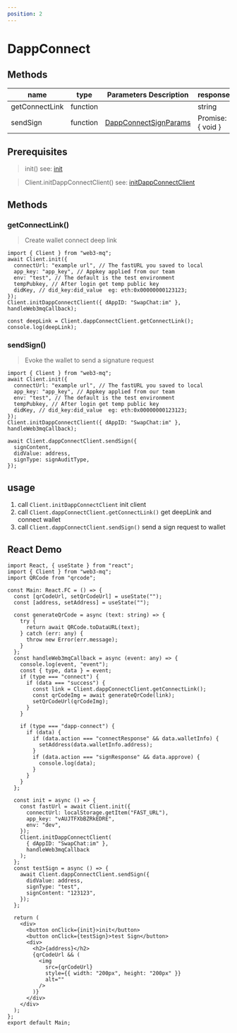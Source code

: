 ```yaml
---
position: 2
---
```


# DappConnect

## Methods

| name           | type     | Parameters Description                                                        | response          |
| -------------- | -------- | ----------------------------------------------------------------------------- | ----------------- |
| getConnectLink | function |                                                                               | string            |
| sendSign       | function | [DappConnectSignParams](/docs/Web3MQ-SDK/JS-SDK/types/#dappconnectsignparams) | Promise: { void } |

## Prerequisites

> init() see: [init](/docs/Web3MQ-SDK/JS-SDK/client/#init)

> Client.initDappConnectClient() see: [initDappConnectClient](/docs/Web3MQ-SDK/JS-SDK/client/#initdappconnectclient)

## Methods

### getConnectLink()

> Create wallet connect deep link

```tsx
import { Client } from "web3-mq";
await Client.init({
  connectUrl: "example url", // The fastURL you saved to local
  app_key: "app_key", // Appkey applied from our team
  env: "test", // The default is the test environment
  tempPubkey, // After login get temp public key
  didKey, // did_key:did_value  eg: eth:0x00000000123123;
});
Client.initDappConnectClient({ dAppID: "SwapChat:im" }, handleWeb3mqCallback);

const deepLink = Client.dappConnectClient.getConnectLink();
console.log(deepLink);
```

### sendSign()

> Evoke the wallet to send a signature request

```tsx
import { Client } from "web3-mq";
await Client.init({
  connectUrl: "example url", // The fastURL you saved to local
  app_key: "app_key", // Appkey applied from our team
  env: "test", // The default is the test environment
  tempPubkey, // After login get temp public key
  didKey, // did_key:did_value  eg: eth:0x00000000123123;
});
Client.initDappConnectClient({ dAppID: "SwapChat:im" }, handleWeb3mqCallback);

await Client.dappConnectClient.sendSign({
  signContent,
  didValue: address,
  signType: signAuditType,
});
```

## usage

1. call `Client.initDappConnectClient` init client
2. call `Client.dappConnectClient.getConnectLink()` get deepLink and connect wallet
3. call `Client.dappConnectClient.sendSign()` send a sign request to wallet

## React Demo

```tsx
import React, { useState } from "react";
import { Client } from "web3-mq";
import QRCode from "qrcode";

const Main: React.FC = () => {
  const [qrCodeUrl, setQrCodeUrl] = useState("");
  const [address, setAddress] = useState("");

  const generateQrCode = async (text: string) => {
    try {
      return await QRCode.toDataURL(text);
    } catch (err: any) {
      throw new Error(err.message);
    }
  };
  const handleWeb3mqCallback = async (event: any) => {
    console.log(event, "event");
    const { type, data } = event;
    if (type === "connect") {
      if (data === "success") {
        const link = Client.dappConnectClient.getConnectLink();
        const qrCodeImg = await generateQrCode(link);
        setQrCodeUrl(qrCodeImg);
      }
    }

    if (type === "dapp-connect") {
      if (data) {
        if (data.action === "connectResponse" && data.walletInfo) {
          setAddress(data.walletInfo.address);
        }
        if (data.action === "signResponse" && data.approve) {
          console.log(data);
        }
      }
    }
  };

  const init = async () => {
    const fastUrl = await Client.init({
      connectUrl: localStorage.getItem("FAST_URL"),
      app_key: "vAUJTFXbBZRkEDRE",
      env: "dev",
    });
    Client.initDappConnectClient(
      { dAppID: "SwapChat:im" },
      handleWeb3mqCallback
    );
  };
  const testSign = async () => {
    await Client.dappConnectClient.sendSign({
      didValue: address,
      signType: "test",
      signContent: "123123",
    });
  };

  return (
    <div>
      <button onClick={init}>init</button>
      <button onClick={testSign}>test Sign</button>
      <div>
        <h2>{address}</h2>
        {qrCodeUrl && (
          <img
            src={qrCodeUrl}
            style={{ width: "200px", height: "200px" }}
            alt=""
          />
        )}
      </div>
    </div>
  );
};
export default Main;
```
